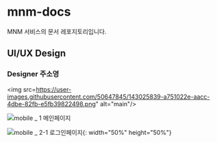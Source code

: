 # mnm-docs
MNM 서비스의 문서 레포지토리입니다.

## UI/UX Design
### Designer 주소영

<img src=https://user-images.githubusercontent.com/50647845/143025839-a751022e-aacc-4dbe-82fb-e5fb39822498.png" alt="main"/>
  
![mobile _ 1  메인페이지](https://user-images.githubusercontent.com/50647845/143025839-a751022e-aacc-4dbe-82fb-e5fb39822498.png)
  
![mobile _ 2-1  로그인페이지](https://user-images.githubusercontent.com/50647845/143026202-777a37df-9470-4147-8a21-4435761543a2.png){: width="50%" height="50%"}
